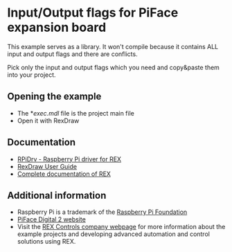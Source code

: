 Input/Output flags for PiFace expansion board
=============================================

This example serves as a library. It won't compile because it contains ALL input and output 
flags and there are conflicts.

Pick only the input and output flags which you need and copy&paste them into your project.

## Opening the example ##
- The **exec.mdl* file is the project main file
- Open it with RexDraw

## Documentation ##

- [RPiDrv - Raspberry Pi driver for REX](https://www.rexcontrols.com/media/2.50.4/doc/ENGLISH/MANUALS/RPiDrv/RPiDrv_ENG.html)
- [RexDraw User Guide](https://www.rexcontrols.com/media/2.50.4/doc/ENGLISH/MANUALS/RexDraw/RexDraw_ENG.html)
- [Complete documentation of REX](http://www.rexcontrols.com/documentation-and-support)

## Additional information ##

- Raspberry Pi is a trademark of the [Raspberry Pi Foundation](http://www.raspberrypi.org)
- [PiFace Digital 2 website](http://www.piface.org.uk/products/piface_digital_2/)
- Visit the [REX Controls company webpage](http://www.rexcontrols.com) 
for more information about the example projects and developing advanced 
automation and control solutions using REX.